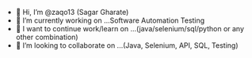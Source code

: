 - 👋 Hi, I’m @zaqo13 (Sagar Gharate)
- 🔭 I’m currently working on ...Software Automation Testing
- 🌱 I want to continue work/learn on ...(java/selenium/sql/python or any other combination)
- 👯 I’m looking to collaborate on ...(Java, Selenium, API, SQL, Testing)

<!---
zaqo13/zaqo13
--->
